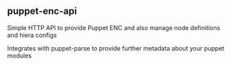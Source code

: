 puppet-enc-api
---------------

Simple HTTP API to provide Puppet ENC and also manage node definitions and hiera configs

Integrates with puppet-parse to provide further metadata about your puppet modules

